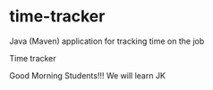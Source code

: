 # time-tracker
Java (Maven) application for tracking time on the job

Time tracker

Good Morning Students!!!
We will learn JK
